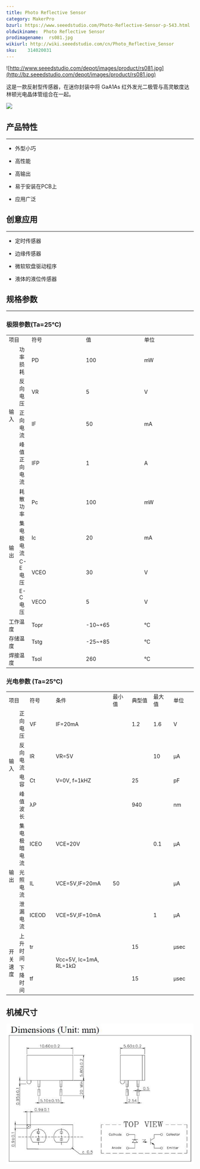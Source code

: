 ```yaml
---
title: Photo Reflective Sensor
category: MakerPro
bzurl: https://www.seeedstudio.com/Photo-Reflective-Sensor-p-543.html
oldwikiname:  Photo Reflective Sensor
prodimagename:  rs081.jpg
wikiurl: http://wiki.seeedstudio.com/cn/Photo_Reflective_Sensor
sku:    314020031
---
```

![http://www.seeedstudio.com/depot/images/product/rs081.jpg](http://bz.seeedstudio.com/depot/images/product/rs081.jpg)

这是一款反射型传感器，在迷你封装中将 GaA1As 红外发光二极管与高灵敏度达林顿光电晶体管组合在一起。

[![](https://github.com/SeeedDocument/wiki_chinese/raw/master/docs/images/click_to_buy.PNG)](https://item.taobao.com/item.htm?spm=a1z10.3-c.w4002-11172317909.10.78e7942cVOcco3&id=548368317436)

## 产品特性
---
*   外型小巧

*   高性能

*   高输出

*   易于安装在PCB上

*   应用广泛

##   创意应用
---
*   定时传感器

*   边缘传感器

*   微软软盘驱动程序

*   液体的液位传感器


##   规格参数
---
### 极限参数(Ta=25℃)

<table>
<tr>
<td colspan="2" width="400px"> 项目
</td>
<td width="200px"> 符号
</td>
<td width="200px"> 值
</td>
<td width="200px"> 单位
</td></tr>
<tr>
<td colspan="1" rowspan="4">输入
</td>
<td>功率损耗
</td>
<td>PD
</td>
<td>100
</td>
<td>mW
</td></tr>
<tr>
<td>反向电压
</td>
<td>VR
</td>
<td>5
</td>
<td>V
</td></tr>
<tr>
<td>正向电流
</td>
<td>IF
</td>
<td>50
</td>
<td>mA
</td></tr>
<tr>
<td>峰值正向电流
</td>
<td>IFP
</td>
<td>1
</td>
<td>A
</td></tr>
<tr>
<td colspan="1" rowspan="4">输出
</td>
<td>耗散功率
</td>
<td>Pc
</td>
<td>100
</td>
<td>mW
</td></tr>
<tr>
<td>集电极电流
</td>
<td>Ic
</td>
<td>20
</td>
<td>mA
</td></tr>
<tr>
<td>C-E 电压
</td>
<td>VCEO
</td>
<td>30
</td>
<td>V
</td></tr>
<tr>
<td>E-C 电压
</td>
<td>VECO
</td>
<td>5
</td>
<td>V
</td></tr>
<tr>
<td colspan="2">工作温度
</td>
<td>Topr
</td>
<td> -10~+65
</td>
<td>℃
</td></tr>
<tr>
<td colspan="2">存储温度
</td>
<td>Tstg
</td>
<td> -25~+85
</td>
<td>℃
</td></tr>
<tr>
<td colspan="2">焊接温度
</td>
<td>Tsol
</td>
<td>260
</td>
<td>℃
</td></tr></table>

### 光电参数 (Ta=25℃)

<table>
<tr>
<td colspan="2" width="300px"> 项目
</td>
<td width="100px"> 符号
</td>
<td width="200px"> 条件
</td>
<td width="100px"> 最小值
</td>
<td width="100px"> 典型值
</td>
<td width="100px"> 最大值
</td>
<td width="100px"> 单位
</td></tr>
<tr>
<td colspan="1" rowspan="4">输入
</td>
<td>正向电压
</td>
<td>VF
</td>
<td>IF=20mA
</td>
<td>
</td>
<td>1.2
</td>
<td>1.6
</td>
<td>V
</td></tr>
<tr>
<td>反向电流
</td>
<td>IR
</td>
<td>VR=5V
</td>
<td>
</td>
<td>
</td>
<td>10
</td>
<td>µA
</td></tr>
<tr>
<td>电容
</td>
<td>Ct
</td>
<td>V=0V, f=1kHZ
</td>
<td>
</td>
<td>25
</td>
<td>
</td>
<td>pF
</td></tr>
<tr>
<td>峰值波长
</td>
<td>λP
</td>
<td>
</td>
<td>
</td>
<td>940
</td>
<td>
</td>
<td>nm
</td></tr>
<tr>
<td colspan="1" rowspan="3">输出
</td>
<td>集电极暗电流
</td>
<td>ICEO
</td>
<td>VCE=20V
</td>
<td>
</td>
<td>
</td>
<td>0.1
</td>
<td>µA
</td></tr>
<tr>
<td>光照电流
</td>
<td>IL
</td>
<td>VCE=5V,IF=20mA
</td>
<td>50
</td>
<td>
</td>
<td>
</td>
<td>µA
</td></tr>
<tr>
<td>泄漏电流
</td>
<td>ICEOD
</td>
<td>VCE=5V,IF=10mA
</td>
<td>
</td>
<td>
</td>
<td>1
</td>
<td>µA
</td></tr>
<tr>
<td colspan="1" rowspan="2">开关速度
</td>
<td>上升时间
</td>
<td>tr
</td>
<td colspan="1" rowspan="2">Vcc=5V, Ic=1mA, RL=1kΩ
</td>
<td>
</td>
<td>15
</td>
<td>
</td>
<td>µsec
</td></tr>
<tr>
<td>下降时间 
</td>
<td>tf
</td>
<td>
</td>
<td>15
</td>
<td>
</td>
<td>µsec
</td></tr></table>


## 机械尺寸

![](https://github.com/SeeedDocument/Photo_Reflective_Sensor/raw/master/img/Photo-ref-dimen.JPG)
